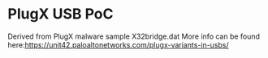 # PlugX USB PoC
Derived from PlugX malware sample X32bridge.dat
More info can be found here:https://unit42.paloaltonetworks.com/plugx-variants-in-usbs/
